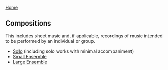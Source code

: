 [Home](..)

## Compositions

This includes sheet music and, if applicable, recordings of music intended to be performed by an individual or group.

* [Solo](/compositions/solo) (including solo works with minimal accompaniment)
* [Small Ensemble](/compositions/small-ensemble)
* [Large Ensemble](/compositions/large-ensemble)
